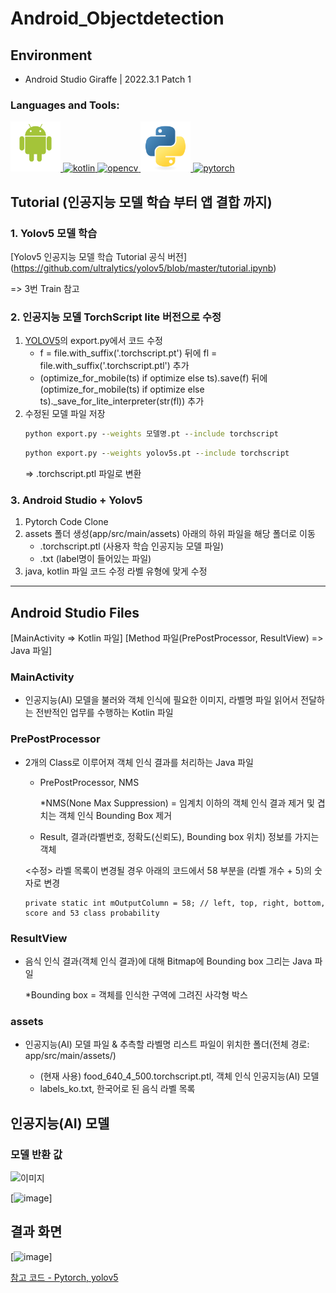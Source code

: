 # Android_Objectdetection

## Environment
- Android Studio Giraffe | 2022.3.1 Patch 1

<h3 align="left">Languages and Tools:</h3>
<p align="left"> <a href="https://developer.android.com" target="_blank" rel="noreferrer"> <img src="https://raw.githubusercontent.com/devicons/devicon/master/icons/android/android-original-wordmark.svg" alt="android" width="80" height="80"/> </a> <a href="https://kotlinlang.org" target="_blank" rel="noreferrer"> <img src="https://www.vectorlogo.zone/logos/kotlinlang/kotlinlang-icon.svg" alt="kotlin" width="80" height="80"/> </a> <a href="https://opencv.org/" target="_blank" rel="noreferrer"> <img src="https://www.vectorlogo.zone/logos/opencv/opencv-icon.svg" alt="opencv" width="80" height="80"/> </a> <a href="https://www.python.org" target="_blank" rel="noreferrer"> <img src="https://raw.githubusercontent.com/devicons/devicon/master/icons/python/python-original.svg" alt="python" width="80" height="80"/> </a> <a href="https://pytorch.org/" target="_blank" rel="noreferrer"> <img src="https://www.vectorlogo.zone/logos/pytorch/pytorch-icon.svg" alt="pytorch" width="80" height="80"/> </a> </p>

## Tutorial   (**인공지능 모델 학습 부터 앱 결합 까지**)
### 1. Yolov5 모델 학습
[Yolov5 인공지능 모델 학습 Tutorial 공식 버전] (https://github.com/ultralytics/yolov5/blob/master/tutorial.ipynb)

   => 3번 Train 참고

### 2. 인공지능 모델 TorchScript lite 버전으로 수정
1. [YOLOV5](https://github.com/ultralytics/yolov5)의 export.py에서 코드 수정
   - f = file.with_suffix('.torchscript.pt') 뒤에 fl = file.with_suffix('.torchscript.ptl') 추가
   - (optimize_for_mobile(ts) if optimize else ts).save(f) 뒤에 (optimize_for_mobile(ts) if optimize else ts)._save_for_lite_interpreter(str(fl)) 추가
2. 수정된 모델 파일 저장
   ```cmd
   python export.py --weights 모델명.pt --include torchscript
   ```
   ```cmd
   python export.py --weights yolov5s.pt --include torchscript
   ```
   => .torchscript.ptl 파일로 변환
### 3. Android Studio + Yolov5
   1. Pytorch Code Clone
   2. assets 폴더 생성(app/src/main/assets)
      아래의 하위 파일을 해당 폴더로 이동
      - .torchscript.ptl (사용자 학습 인공지능 모델 파일)
      - .txt (label명이 들어있는 파일)
   3. java, kotlin 파일 코드 수정
      라벨 유형에 맞게 수정

---
## Android Studio Files
[MainActivity => Kotlin 파일]
[Method 파일(PrePostProcessor, ResultView) => Java 파일]

### MainActivity
- 인공지능(AI) 모델을 불러와 객체 인식에 필요한 이미지, 라벨명 파일 읽어서 전달하는 전반적인 업무를 수행하는 Kotlin 파일

### PrePostProcessor
- 2개의 Class로 이루어져 객체 인식 결과를 처리하는 Java 파일

     - PrePostProcessor, NMS
     
       *NMS(None Max Suppression) = 임계치 이하의 객체 인식 결과 제거 및 겹치는 객체 인식 Bounding Box 제거
     - Result, 결과(라벨번호, 정확도(신뢰도), Bounding box 위치) 정보를 가지는 객체
       

  <수정> 라벨 목록이 변경될 경우 아래의 코드에서 58 부분을 (라벨 개수 + 5)의 숫자로 변경
  ```
  private static int mOutputColumn = 58; // left, top, right, bottom, score and 53 class probability
  ```

### ResultView
- 음식 인식 결과(객체 인식 결과)에 대해 Bitmap에 Bounding box 그리는 Java 파일

   *Bounding box = 객체를 인식한 구역에 그려진 사각형 박스

### assets
- 인공지능(AI) 모델 파일 & 추측할 라벨명 리스트 파일이 위치한 폴더(전체 경로: app/src/main/assets/)

   - (현재 사용) food_640_4_500.torchscript.ptl, 객체 인식 인공지능(AI) 모델
   - labels_ko.txt, 한국어로 된 음식 라벨 목록


## 인공지능(AI) 모델
### 모델 반환 값 

![이미지](https://user-images.githubusercontent.com/82353544/279893380-92b36bbd-512b-4dcd-8d5c-eff08f071e42.png)

[<img width="361" alt="image" src="https://github.com/Hong1270/Android_Objectdetection/assets/82353544/979a6fcb-a1b3-48cf-9216-15756a9b9666">]

## 결과 화면
[<img width="374" alt="image" src="https://github.com/Hong1270/Android_Objectdetection/assets/82353544/a1ffb5e1-6bfc-4205-afdc-27e3c2fbbc08">]

[참고 코드 - Pytorch, yolov5](https://github.com/pytorch/android-demo-app/tree/master/ObjectDetection)

